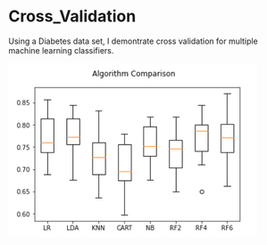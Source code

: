 # Cross_Validation

Using a Diabetes data set, I demontrate cross validation for multiple machine learning classifiers.

![](box_plot_results.PNG)
